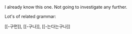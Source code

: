 I already know this one. Not going to investigate any further.

 Lot's of related grammar:

[[-구먼]], [[-구나]], [[-는다는구나]]
